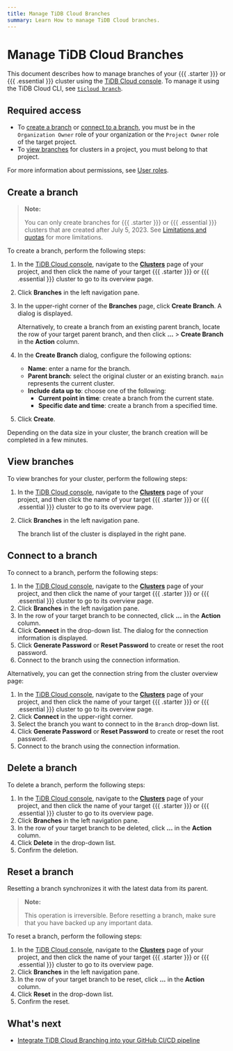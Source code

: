 ```yaml
---
title: Manage TiDB Cloud Branches
summary: Learn How to manage TiDB Cloud branches.
---
```


# Manage TiDB Cloud Branches

This document describes how to manage branches of your {{{ .starter }}} or {{{ .essential }}} cluster using the [TiDB Cloud console](https://tidbcloud.com). To manage it using the TiDB Cloud CLI, see [`ticloud branch`](/tidb-cloud/ticloud-branch-create.md).

## Required access

- To [create a branch](#create-a-branch) or [connect to a branch](#connect-to-a-branch), you must be in the `Organization Owner` role of your organization or the `Project Owner` role of the target project.
- To [view branches](#create-a-branch) for clusters in a project, you must belong to that project.

For more information about permissions, see [User roles](/tidb-cloud/manage-user-access.md#user-roles).

## Create a branch

> **Note:**
>
> You can only create branches for {{{ .starter }}} or {{{ .essential }}} clusters that are created after July 5, 2023. See [Limitations and quotas](/tidb-cloud/branch-overview.md#limitations-and-quotas) for more limitations.

To create a branch, perform the following steps:

1. In the [TiDB Cloud console](https://tidbcloud.com/), navigate to the [**Clusters**](https://tidbcloud.com/project/clusters) page of your project, and then click the name of your target {{{ .starter }}} or {{{ .essential }}} cluster to go to its overview page.
2. Click **Branches** in the left navigation pane.
3. In the upper-right corner of the **Branches** page, click **Create Branch**. A dialog is displayed.

    Alternatively, to create a branch from an existing parent branch, locate the row of your target parent branch, and then click **...** > **Create Branch** in the **Action** column.

4. In the **Create Branch** dialog, configure the following options:

    - **Name**: enter a name for the branch.
    - **Parent branch**: select the original cluster or an existing branch. `main` represents the current cluster.
    - **Include data up to**: choose one of the following:
        - **Current point in time**: create a branch from the current state.
        - **Specific date and time**: create a branch from a specified time.

5. Click **Create**.

Depending on the data size in your cluster, the branch creation will be completed in a few minutes.

## View branches

To view branches for your cluster, perform the following steps:

1. In the [TiDB Cloud console](https://tidbcloud.com/), navigate to the [**Clusters**](https://tidbcloud.com/project/clusters) page of your project, and then click the name of your target {{{ .starter }}} or {{{ .essential }}} cluster to go to its overview page.
2. Click **Branches** in the left navigation pane.

    The branch list of the cluster is displayed in the right pane.

## Connect to a branch

To connect to a branch, perform the following steps:

1. In the [TiDB Cloud console](https://tidbcloud.com/), navigate to the [**Clusters**](https://tidbcloud.com/project/clusters) page of your project, and then click the name of your target {{{ .starter }}} or {{{ .essential }}} cluster to go to its overview page.
2. Click **Branches** in the left navigation pane.
3. In the row of your target branch to be connected, click **...** in the **Action** column.
4. Click **Connect** in the drop-down list. The dialog for the connection information is displayed.
5. Click **Generate Password** or **Reset Password** to create or reset the root password.
6. Connect to the branch using the connection information.

Alternatively, you can get the connection string from the cluster overview page:

1. In the [TiDB Cloud console](https://tidbcloud.com/), navigate to the [**Clusters**](https://tidbcloud.com/project/clusters) page of your project, and then click the name of your target {{{ .starter }}} or {{{ .essential }}} cluster to go to its overview page.
2. Click **Connect** in the upper-right corner.
3. Select the branch you want to connect to in the `Branch` drop-down list.
4. Click **Generate Password** or **Reset Password** to create or reset the root password.
5. Connect to the branch using the connection information.

## Delete a branch

To delete a branch, perform the following steps:

1. In the [TiDB Cloud console](https://tidbcloud.com/), navigate to the [**Clusters**](https://tidbcloud.com/project/clusters) page of your project, and then click the name of your target {{{ .starter }}} or {{{ .essential }}} cluster to go to its overview page.
2. Click **Branches** in the left navigation pane.
3. In the row of your target branch to be deleted, click **...** in the **Action** column.
4. Click **Delete** in the drop-down list.
5. Confirm the deletion.

## Reset a branch

Resetting a branch synchronizes it with the latest data from its parent.

> **Note:**
> 
> This operation is irreversible. Before resetting a branch, make sure that you have backed up any important data.

To reset a branch, perform the following steps:

1. In the [TiDB Cloud console](https://tidbcloud.com/), navigate to the [**Clusters**](https://tidbcloud.com/project/clusters) page of your project, and then click the name of your target {{{ .starter }}} or {{{ .essential }}} cluster to go to its overview page.
2. Click **Branches** in the left navigation pane.
3. In the row of your target branch to be reset, click **...** in the **Action** column.
4. Click **Reset** in the drop-down list.
5. Confirm the reset.

## What's next

- [Integrate TiDB Cloud Branching into your GitHub CI/CD pipeline](/tidb-cloud/branch-github-integration.md)
